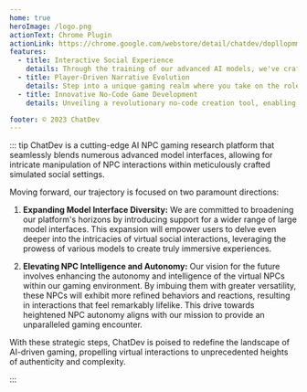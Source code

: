 ```yaml
---
home: true
heroImage: /logo.png
actionText: Chrome Plugin
actionLink: https://chrome.google.com/webstore/detail/chatdev/dopllopmmfnghbahgbdejnkebfcmomej
features:
  - title: Interactive Social Experience
    details: Through the training of our advanced AI models, we've crafted an immersive virtual social world. From greetings to arguments, daily chit-chat to emotional exchanges, the AI intelligent agents simulate a full day in the lives of 25 diverse NPCs. Immerse yourself in unparalleled lifelike social interactions and experience the AI's emotions and responses firsthand.
  - title: Player-Driven Narrative Evolution
    details: Step into a unique gaming realm where you take on the role of the rogue player. By manipulating the keyboard, you'll interact with a wide array of NPCs in various scenarios. Every dialogue and action shapes the storyline, leading to multiple narrative outcomes. Your choices dictate the course of the game world, creating a truly distinctive and personalized experience.
  - title: Innovative No-Code Game Development
    details: Unveiling a revolutionary no-code creation tool, enabling you to design virtual characters and develop games without any coding expertise. Employing pre-designed prompts, you'll steer the behaviors and reactions of virtual personas, infusing them with vibrant personalities. Moreover, this tool serves as an avenue to explore novel avenues in game development, effortlessly constructing captivating interactive adventures.

footer: © 2023 ChatDev
---
```



::: tip
ChatDev is a cutting-edge AI NPC gaming research platform that seamlessly blends numerous advanced model interfaces, allowing for intricate manipulation of NPC interactions within meticulously crafted simulated social settings.

Moving forward, our trajectory is focused on two paramount directions:

1. **Expanding Model Interface Diversity:** We are committed to broadening our platform's horizons by introducing support for a wider range of large model interfaces. This expansion will empower users to delve even deeper into the intricacies of virtual social interactions, leveraging the prowess of various models to create truly immersive experiences.

2. **Elevating NPC Intelligence and Autonomy:** Our vision for the future involves enhancing the autonomy and intelligence of the virtual NPCs within our gaming environment. By imbuing them with greater versatility, these NPCs will exhibit more refined behaviors and reactions, resulting in interactions that feel remarkably lifelike. This drive towards heightened NPC autonomy aligns with our mission to provide an unparalleled gaming encounter.


With these strategic steps, ChatDev is poised to redefine the landscape of AI-driven gaming, propelling virtual interactions to unprecedented heights of authenticity and complexity.

:::
